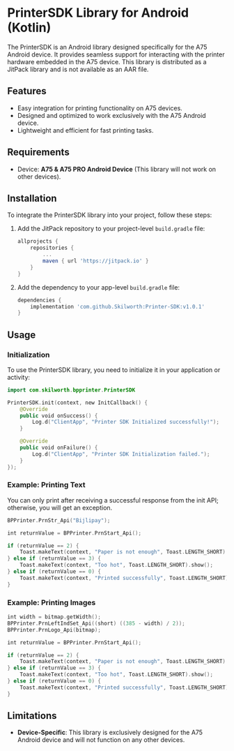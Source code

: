 # PrinterSDK Library for Android (Kotlin)

The PrinterSDK is an Android library designed specifically for the A75 Android device. It provides seamless support for interacting with the printer hardware embedded in the A75 device. This library is distributed as a JitPack library and is not available as an AAR file.

## Features

- Easy integration for printing functionality on A75 devices.
- Designed and optimized to work exclusively with the A75 Android device.
- Lightweight and efficient for fast printing tasks.

## Requirements

- Device: **A75 & A75 PRO Android Device** (This library will not work on other devices).

## Installation

To integrate the PrinterSDK library into your project, follow these steps:

1. Add the JitPack repository to your project-level `build.gradle` file:

   ```gradle
   allprojects {
       repositories {
           ...
           maven { url 'https://jitpack.io' }
       }
   }
   ```

2. Add the dependency to your app-level `build.gradle` file:

   ```gradle
   dependencies {
       implementation 'com.github.Skilworth:Printer-SDK:v1.0.1'
   }
   ```

## Usage

### Initialization

To use the PrinterSDK library, you need to initialize it in your application or activity:

```kotlin
import com.skilworth.bpprinter.PrinterSDK

PrinterSDK.init(context, new InitCallback() {
    @Override
    public void onSuccess() {
        Log.d("ClientApp", "Printer SDK Initialized successfully!");
    }

    @Override
    public void onFailure() {
        Log.d("ClientApp", "Printer SDK Initialization failed.");
    }
});
```

### Example: Printing Text

You can only print after receiving a successful response from the init API; otherwise, you will get an exception.

```kotlin
BPPrinter.PrnStr_Api("Bijlipay");

int returnValue = BPPrinter.PrnStart_Api();

if (returnValue == 2) {
    Toast.makeText(context, "Paper is not enough", Toast.LENGTH_SHORT).show();
} else if (returnValue == 3) {
    Toast.makeText(context, "Too hot", Toast.LENGTH_SHORT).show();
} else if (returnValue == 0) {
    Toast.makeText(context, "Printed successfully", Toast.LENGTH_SHORT).show();
}
```

### Example: Printing Images

```kotlin
int width = bitmap.getWidth();
BPPrinter.PrnLeftIndSet_Api((short) ((385 - width) / 2));
BPPrinter.PrnLogo_Api(bitmap);

int returnValue = BPPrinter.PrnStart_Api();

if (returnValue == 2) {
    Toast.makeText(context, "Paper is not enough", Toast.LENGTH_SHORT).show();
} else if (returnValue == 3) {
    Toast.makeText(context, "Too hot", Toast.LENGTH_SHORT).show();
} else if (returnValue == 0) {
    Toast.makeText(context, "Printed successfully", Toast.LENGTH_SHORT).show();
}

```

## Limitations

- **Device-Specific**: This library is exclusively designed for the A75 Android device and will not function on any other devices.
